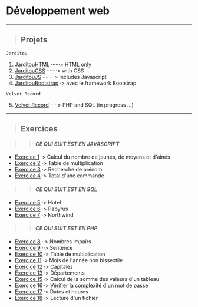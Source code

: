 ﻿
# **Développement web**

---

> ## Projets
```
Jarditou
```
1. [JarditouHTML](https://github.com/MiKL5/Jarditou/tree/master/jarditouHTML) ······> HTML only
2. [JarditouCSS](https://github.com/MiKL5/Jarditou/tree/master/jarditouCSS) ·······> with CSS
3. [JarditouJS](https://github.com/MiKL5/Jarditou/tree/master/jarditouJS) ········> includes Javascript
4. [JarditouBootstrap](https://github.com/MiKL5/Jarditou/tree/master/jarditouBootstrap) ·> avec le framework Bootstrap

```
Velvet Record
```
5. [Velvet Record](https://github.com/MiKL5/Jarditou/tree/master/velvet_record) ·····> PHP and SQL (in progress ...)

___

> ## Exercices

>> #### ***CE QUI SUIT EST EN JAVASCRIPT***

* [Exercice 1](https://github.com/MiKL5/Jarditou/tree/master/exercice_01_tranchesDages) ·> Calcul du nombre de jeunes, de moyens et d'ainés
* [Exercice 2](https://github.com/MiKL5/Jarditou/tree/master/exercice_02_multiplication) ·> Table de multiplication
* [Exercice 3](https://github.com/MiKL5/Jarditou/tree/master/exercice_03_rchDePrenom) ·> Recherche de prénom
* [Exercice 4](https://github.com/MiKL5/Jarditou/tree/master/exercice_04_totalDuneCommande) ·> Total d'une commande

>> #### ***CE QUI SUIT EST EN SQL***

* [Exercice 5](https://github.com/MiKL5/Jarditou/tree/master/exercice_05_casHotel) ·> Hotel
* [Exercice 6](https://github.com/MiKL5/Jarditou/tree/master/exercice_06_casPapyrus) ·> Papyrus
* [Exercice 7](https://github.com/MiKL5/Jarditou/tree/master/exercice_07_Northwind) ·> Northwind


>> #### ***CE QUI SUIT EST EN PHP***

* [Exercice 8](https://github.com/MiKL5/Jarditou/tree/master/exercice_08_nbImpairs) ··> Nombres impairs
* [Exercice 9](https://github.com/MiKL5/Jarditou/tree/master/exercice_09_sentence) ··> Sentence
* [Exercice 10](https://github.com/MiKL5/Jarditou/tree/master/exercice_10_tableMultiplication) ·> Table de multiplication
* [Exercice 11](https://github.com/MiKL5/Jarditou/tree/master/exercice_11_moisDeLanneeNonBisectile) ·> Mois de l'année non bissextile
* [Exercice 12](https://github.com/MiKL5/Jarditou/tree/master/exercice_12_Capitales) ·> Capitales
* [Exercice 13](https://github.com/MiKL5/Jarditou/tree/master/exercice_13_departements) ·> Départements
* [Exercice 15](https://github.com/MiKL5/Jarditou/tree/master/exercice_15_calculDeLaSommeDesValeursDunTableau) ·> Calcul de la somme des valeurs d'un tableau
* [Exercice 16](https://github.com/MiKL5/Jarditou/tree/master/exercice_16_pswd) ·> Vérifier la complexité d'un mot de passe
* [Exercice 17](https://github.com/MiKL5/Jarditou/tree/master/exercice_17_datesEtHeures) ·> Dates et heures
* [Exercice 18](https://github.com/MiKL5/Jarditou/tree/master/exercice_18_lectureDunFichier) ·> Lecture d'un fichier